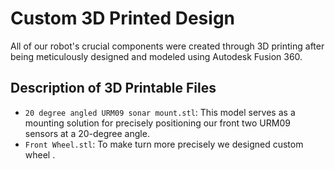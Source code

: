 Custom 3D Printed Design 
====
All of our robot's crucial components were created through 3D printing after being meticulously designed and modeled using Autodesk Fusion 360.

## Description of 3D Printable Files

   - `20 degree angled URM09 sonar mount.stl`: This model serves as a mounting solution for precisely positioning our front two URM09 sensors at a 20-degree angle.
   - `Front Wheel.stl`: To make turn more precisely we designed custom wheel .








